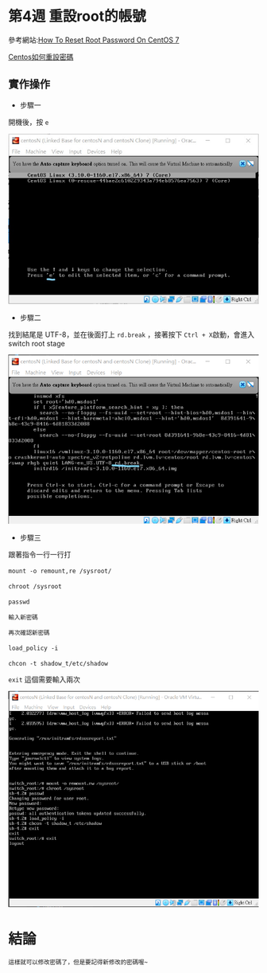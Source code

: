 # 第4週 重設root的帳號
參考網站:[How To Reset Root Password On CentOS 7](https://www.unixmen.com/reset-root-password-centos-7/)

[Centos如何重設密碼](https://autumncher.pixnet.net/blog/post/462809249-%E3%80%90centos7%E3%80%91%E5%A6%82%E4%BD%95%E9%87%8D%E7%BD%AEroot%E5%AF%86%E7%A2%BC-(how-to-recover-root-pas))

## 實作操作

* 步驟一

開機後，按 ` e `

<img src="./picture/20210316H11.JPG"/>

* 步驟二

找到結尾是 UTF-8，並在後面打上 ` rd.break ` ，接著按下 ` Ctrl + X `啟動，會進入 switch root stage

<img src="./picture/20210316H12.png"/>

* 步驟三

跟著指令一行一行打

` mount -o remount,re /sysroot/ `

` chroot /sysroot `

` passwd `

` 輸入新密碼 `

` 再次確認新密碼 `

` load_policy -i `

` chcon -t shadow_t/etc/shadow `

` exit ` 這個需要輸入兩次

<img src="./picture/20210316H13.png"/>

# 結論

    這樣就可以修改密碼了，但是要記得新修改的密碼喔~

